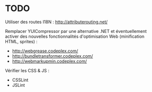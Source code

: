 TODO
====

Utiliser des routes I18N :
http://attributerouting.net/

Remplacer YUICompressor par une alternative .NET et éventuellement activer des nouvelles
fonctionnalités d'optimisation Web (minification HTML, sprites) :

* http://webgrease.codeplex.com/
* http://bundletransformer.codeplex.com/
* http://webmarkupmin.codeplex.com/

Vérifier les CSS & JS :

* CSSLint
* JSLint
